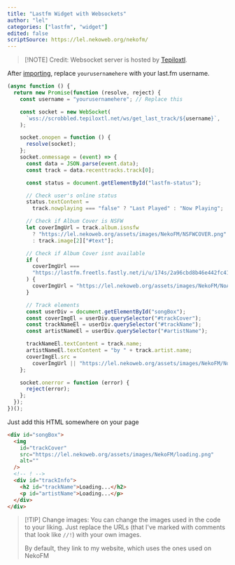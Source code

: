 ```yaml
---
title: "Lastfm Widget with Websockets"
author: "lel"
categories: ["lastfm", "widget"]
edited: false
scriptSource: https://lel.nekoweb.org/nekofm/
---
```


> [!NOTE] Credit:
> Websocket server is hosted by [Tepiloxtl](https://tepiloxtl.net/scrobbled/).

After [importing](/FAQ/importing/), replace `yourusernamehere` with your last.fm username.

```javascript
(async function () {
  return new Promise(function (resolve, reject) {
    const username = "yourusernamehere"; // Replace this

    const socket = new WebSocket(
      `wss://scrobbled.tepiloxtl.net/ws/get_last_track/${username}`,
    );

    socket.onopen = function () {
      resolve(socket);
    };
    socket.onmessage = (event) => {
      const data = JSON.parse(event.data);
      const track = data.recenttracks.track[0];

      const status = document.getElementById("lastfm-status");

      // Check user's online status
      status.textContent =
        track.nowplaying === "false" ? "Last Played" : "Now Playing";

      // Check if Album Cover is NSFW
      let coverImgUrl = track.album.isnsfw
        ? "https://lel.nekoweb.org/assets/images/NekoFM/NSFWCOVER.png" //!
        : track.image[2]["#text"];

      // Check if Album Cover isnt available
      if (
        coverImgUrl ===
        "https://lastfm.freetls.fastly.net/i/u/174s/2a96cbd8b46e442fc41c2b86b821562f.png"
      ) {
        coverImgUrl = "https://lel.nekoweb.org/assets/images/NekoFM/NoArt.svg"; //!
      }

      // Track elements
      const userDiv = document.getElementById("songBox");
      const coverImgEl = userDiv.querySelector("#trackCover");
      const trackNameEl = userDiv.querySelector("#trackName");
      const artistNameEl = userDiv.querySelector("#artistName");

      trackNameEl.textContent = track.name;
      artistNameEl.textContent = "by " + track.artist.name;
      coverImgEl.src =
        coverImgUrl || "https://lel.nekoweb.org/assets/images/NekoFM/NoArt.svg"; //!
    };

    socket.onerror = function (error) {
      reject(error);
    };
  });
})();
```

Just add this HTML somewhere on your page

```html
<div id="songBox">
  <img
    id="trackCover"
    src="https://lel.nekoweb.org/assets/images/NekoFM/loading.png"
    alt=""
  />
  <!-- ! -->
  <div id="trackInfo">
    <h2 id="trackName">Loading...</h2>
    <p id="artistName">Loading...</p>
  </div>
</div>
```

> [!TIP] Change images:
> You can change the images used in the code to your liking. Just replace the URLs (that I've marked with comments that look like `//!`) with your own images.
>
> By default, they link to my website, which uses the ones used on NekoFM
